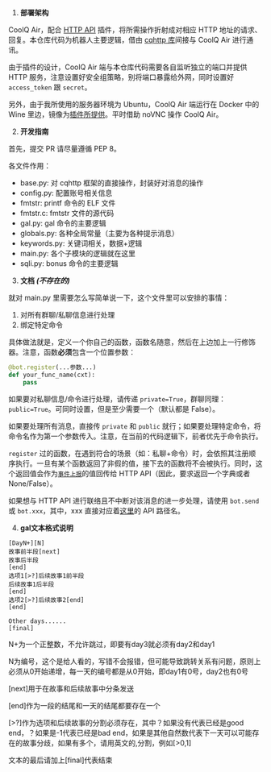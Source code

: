 1. **部署架构**

CoolQ Air，配合 [HTTP API](https://github.com/richardchien/coolq-http-api) 插件，将所需操作折射成对相应 HTTP 地址的请求、回复。本仓库代码为机器人主要逻辑，借由 [cqhttp 库](https://github.com/richardchien/python-cqhttp)间接与 CoolQ Air 进行通讯。

由于插件的设计，CoolQ Air 端与本仓库代码需要各自监听独立的端口并提供 HTTP 服务，注意设置好安全组策略，别将端口暴露给外网，同时设置好 `access_token` 跟 `secret`。

另外，由于我所使用的服务器环境为 Ubuntu，CoolQ Air 端运行在 Docker 中的 Wine 里边，镜像为[插件所提供](https://cqhttp.cc/docs/4.3/#/Docker)。平时借助 noVNC 操作 CoolQ Air。

2. **开发指南**

首先，提交 PR 请尽量遵循 PEP 8。

各文件作用：

* base.py: 对 cqhttp 框架的直接操作，封装好对消息的操作
* config.py: 配置账号相关信息
* fmtstr: printf 命令的 ELF 文件
* fmtstr.c: fmtstr 文件的源代码
* gal.py: gal 命令的主要逻辑
* globals.py: 各种全局常量（主要为各种提示消息）
* keywords.py: 关键词相关，数据+逻辑
* main.py: 各个子模块的逻辑就在这里
* sqli.py: bonus 命令的主要逻辑

3. **文档 _(不存在的)_**

就对 main.py 里需要怎么写简单说一下，这个文件里可以安排的事情：

1. 对所有群聊/私聊信息进行处理
2. 绑定特定命令

具体做法就是，定义一个你自己的函数，函数名随意，然后在上边加上一行修饰器。注意，函数**必须**包含一个位置参数：

```python
@bot.register(...参数...)
def your_func_name(cxt):
    pass
```

如果要对私聊信息/命令进行处理，请传递 `private=True`，群聊同理：`public=True`。可同时设置，但是至少需要一个（默认都是 False）。

如果要处理所有消息，直接传 `private` 和 `public` 就行；如果要处理特定命令，将命令名作为第一个参数传入。注意，在当前的代码逻辑下，前者优先于命令执行。

`register` 过的函数，在遇到符合的场景（如：私聊+命令）时，会依照其注册顺序执行。一旦有某个函数返回了非假的值，接下去的函数将不会被执行。同时，这个返回值会作为[`事件上报`](https://cqhttp.cc/docs/4.3/#/Post)的值回传给 HTTP API（因此，要求返回一个字典或者 None/False）。

如果想与 HTTP API 进行联络且不中断对该消息的进一步处理，请使用 `bot.send` 或 `bot.xxx`，其中，xxx 直接对应着[这里](https://cqhttp.cc/docs/4.3/#/API)的 API 路径名。


4. **gal文本格式说明**

```
[DayN+][N]
故事前半段[next]
故事后半段
[end]
选项1[>?]后续故事1前半段
后续故事1后半段
[end]
选项2[>?]后续故事2[end]
[end]

Other days......
[final]
```
N+为一个正整数，不允许跳过，即要有day3就必须有day2和day1

N为编号，这个是给人看的，写错不会报错，但可能导致跳转关系有问题，原则上必须从0开始递增，每一天的编号都是从0开始，即day1有0号，day2也有0号

[next]用于在故事和后续故事中分条发送

[end]作为一段的结尾和一天的结尾都要存在一个

[>?]作为选项和后续故事的分割必须存在，其中？如果没有代表已经是good end，？如果是-1代表已经是bad end，如果是其他自然数代表下一天可以可能存在的故事分歧，如果有多个，请用英文的,分割，例如[>0,1]

文本的最后请加上[final]代表结束
